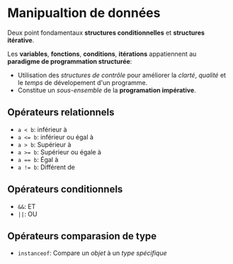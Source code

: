 # Manipualtion de données
Deux point fondamentaux __structures conditionnelles__ et __structures itérative__.

Les __variables__, __fonctions__, __conditions__, __itérations__ appatiennent au __paradigme de programmation structurée__:
- Utilisation des _structures de contrôle_ pour améliorer la _clarté_, _qualité_ et le _temps_ de dévelopement d'un programme.
- Constitue un _sous-ensemble_ de la __programation impérative__.

## Opérateurs relationnels
- `a < b`: inférieur à
- `a <= b`: inférieur ou égal à
- `a > b`: Supérieur à
- `a >= b`: Supérieur ou égale à
- `a == b`: Égal à
- `a != b`: Différent de

## Opérateurs conditionnels
- `&&`: ET
- `||`: OU

## Opérateurs comparasion de type
- `instanceof`: Compare un _objet_ à un _type spécifique_

